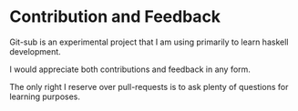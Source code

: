 # Contribution and Feedback

Git-sub is an experimental project that I am using primarily to learn haskell development. 

I would appreciate both contributions and feedback in any form. 

The only right I reserve over pull-requests is to ask plenty of questions for learning purposes.
